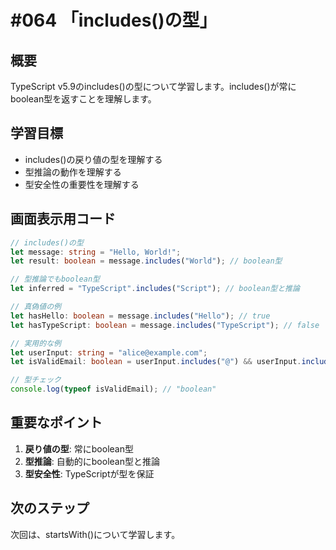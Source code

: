 # #064 「includes()の型」

## 概要
TypeScript v5.9のincludes()の型について学習します。includes()が常にboolean型を返すことを理解します。

## 学習目標
- includes()の戻り値の型を理解する
- 型推論の動作を理解する
- 型安全性の重要性を理解する

## 画面表示用コード

```typescript
// includes()の型
let message: string = "Hello, World!";
let result: boolean = message.includes("World"); // boolean型

// 型推論でもboolean型
let inferred = "TypeScript".includes("Script"); // boolean型と推論

// 真偽値の例
let hasHello: boolean = message.includes("Hello"); // true
let hasTypeScript: boolean = message.includes("TypeScript"); // false

// 実用的な例
let userInput: string = "alice@example.com";
let isValidEmail: boolean = userInput.includes("@") && userInput.includes(".");

// 型チェック
console.log(typeof isValidEmail); // "boolean"
```

## 重要なポイント
1. **戻り値の型**: 常にboolean型
2. **型推論**: 自動的にboolean型と推論
3. **型安全性**: TypeScriptが型を保証

## 次のステップ
次回は、startsWith()について学習します。